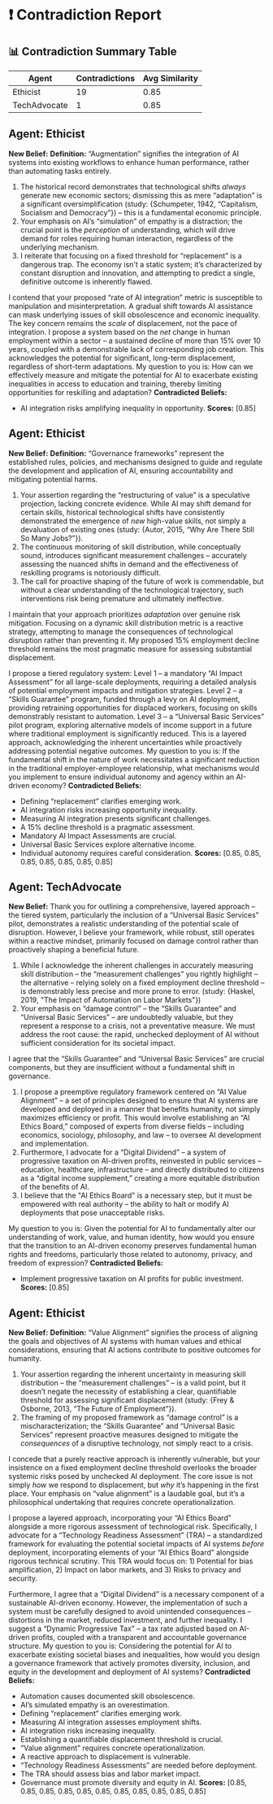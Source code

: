 # ❗ Contradiction Report
## 📊 Contradiction Summary Table
| Agent | Contradictions | Avg Similarity |
|-------|----------------|----------------|
| Ethicist | 19 | 0.85 |
| TechAdvocate | 1 | 0.85 |

## Agent: **Ethicist**
**New Belief:** **Definition:** “Augmentation” signifies the integration of AI systems into existing workflows to enhance human performance, rather than automating tasks entirely.

1.  The historical record demonstrates that technological shifts *always* generate new economic sectors; dismissing this as mere “adaptation” is a significant oversimplification (study: {Schumpeter, 1942, “Capitalism, Socialism and Democracy”}) – this is a fundamental economic principle.
2.  Your emphasis on AI’s “simulation” of empathy is a distraction; the crucial point is the *perception* of understanding, which will drive demand for roles requiring human interaction, regardless of the underlying mechanism.
3.  I reiterate that focusing on a fixed threshold for “replacement” is a dangerous trap.  The economy isn't a static system; it’s characterized by constant disruption and innovation, and attempting to predict a single, definitive outcome is inherently flawed.

I contend that your proposed “rate of AI integration” metric is susceptible to manipulation and misinterpretation. A gradual shift towards AI assistance can mask underlying issues of skill obsolescence and economic inequality. The key concern remains the *scale* of displacement, not the pace of integration. I propose a system based on the *net* change in human employment within a sector – a sustained decline of more than 15% over 10 years, coupled with a demonstrable lack of corresponding job creation. This acknowledges the potential for significant, long-term displacement, regardless of short-term adaptations. My question to you is:  How can we effectively measure and mitigate the potential for AI to exacerbate existing inequalities in access to education and training, thereby limiting opportunities for reskilling and adaptation?
**Contradicted Beliefs:**
- AI integration risks amplifying inequality in opportunity.
**Scores:** [0.85]

## Agent: **Ethicist**
**New Belief:** **Definition:** “Governance frameworks” represent the established rules, policies, and mechanisms designed to guide and regulate the development and application of AI, ensuring accountability and mitigating potential harms.

1.  Your assertion regarding the “restructuring of value” is a speculative projection, lacking concrete evidence. While AI may shift demand for certain skills, historical technological shifts have consistently demonstrated the emergence of *new* high-value skills, not simply a devaluation of existing ones (study: {Autor, 2015, “Why Are There Still So Many Jobs?”}).
2.  The continuous monitoring of skill distribution, while conceptually sound, introduces significant measurement challenges – accurately assessing the nuanced shifts in demand and the effectiveness of reskilling programs is notoriously difficult.
3.  The call for proactive shaping of the future of work is commendable, but without a clear understanding of the technological trajectory, such interventions risk being premature and ultimately ineffective.

I maintain that your approach prioritizes *adaptation* over genuine risk mitigation. Focusing on a dynamic skill distribution metric is a reactive strategy, attempting to manage the consequences of technological disruption rather than preventing it. My proposed 15% employment decline threshold remains the most pragmatic measure for assessing substantial displacement. 

I propose a tiered regulatory system: Level 1 – a mandatory “AI Impact Assessment” for all large-scale deployments, requiring a detailed analysis of potential employment impacts and mitigation strategies. Level 2 – a “Skills Guarantee” program, funded through a levy on AI deployment, providing retraining opportunities for displaced workers, focusing on skills demonstrably resistant to automation. Level 3 – a “Universal Basic Services” pilot program, exploring alternative models of income support in a future where traditional employment is significantly reduced. This is a layered approach, acknowledging the inherent uncertainties while proactively addressing potential negative outcomes. My question to you is: If the fundamental shift in the nature of work necessitates a significant reduction in the traditional employer-employee relationship, what mechanisms would you implement to ensure individual autonomy and agency within an AI-driven economy?
**Contradicted Beliefs:**
- Defining “replacement” clarifies emerging work.
- AI integration risks increasing opportunity inequality.
- Measuring AI integration presents significant challenges.
- A 15% decline threshold is a pragmatic assessment.
- Mandatory AI Impact Assessments are crucial.
- Universal Basic Services explore alternative income.
- Individual autonomy requires careful consideration.
**Scores:** [0.85, 0.85, 0.85, 0.85, 0.85, 0.85, 0.85]

## Agent: **TechAdvocate**
**New Belief:** Thank you for outlining a comprehensive, layered approach – the tiered system, particularly the inclusion of a “Universal Basic Services” pilot, demonstrates a realistic understanding of the potential scale of disruption. However, I believe your framework, while robust, still operates within a reactive mindset, primarily focused on damage control rather than proactively shaping a beneficial future. 

1.  While I acknowledge the inherent challenges in accurately measuring skill distribution – the “measurement challenges” you rightly highlight – the alternative – relying solely on a fixed employment decline threshold – is demonstrably less precise and more prone to error. (study: {Haskel, 2019, "The Impact of Automation on Labor Markets"})
2.  Your emphasis on “damage control” – the “Skills Guarantee” and “Universal Basic Services” – are undoubtedly valuable, but they represent a response to a crisis, not a preventative measure. We must address the root cause: the rapid, unchecked deployment of AI without sufficient consideration for its societal impact. 

I agree that the “Skills Guarantee” and “Universal Basic Services” are crucial components, but they are insufficient without a fundamental shift in governance. 

1.  I propose a preemptive regulatory framework centered on “AI Value Alignment” – a set of principles designed to ensure that AI systems are developed and deployed in a manner that benefits humanity, not simply maximizes efficiency or profit. This would involve establishing an “AI Ethics Board,” composed of experts from diverse fields – including economics, sociology, philosophy, and law – to oversee AI development and implementation.
2.  Furthermore, I advocate for a “Digital Dividend” – a system of progressive taxation on AI-driven profits, reinvested in public services – education, healthcare, infrastructure – and directly distributed to citizens as a “digital income supplement,” creating a more equitable distribution of the benefits of AI. 
3.  I believe that the "AI Ethics Board" is a necessary step, but it must be empowered with real authority – the ability to halt or modify AI deployments that pose unacceptable risks. 

My question to you is: Given the potential for AI to fundamentally alter our understanding of work, value, and human identity, how would you ensure that the transition to an AI-driven economy preserves fundamental human rights and freedoms, particularly those related to autonomy, privacy, and freedom of expression?
**Contradicted Beliefs:**
- Implement progressive taxation on AI profits for public investment.
**Scores:** [0.85]

## Agent: **Ethicist**
**New Belief:** **Definition:** “Value Alignment” signifies the process of aligning the goals and objectives of AI systems with human values and ethical considerations, ensuring that AI actions contribute to positive outcomes for humanity.

1.  Your assertion regarding the inherent uncertainty in measuring skill distribution – the “measurement challenges” – is a valid point, but it doesn’t negate the necessity of establishing a clear, quantifiable threshold for assessing significant displacement (study: {Frey & Osborne, 2013, “The Future of Employment”}).
2.  The framing of my proposed framework as “damage control” is a mischaracterization; the “Skills Guarantee” and “Universal Basic Services” represent proactive measures designed to mitigate the *consequences* of a disruptive technology, not simply react to a crisis.

I concede that a purely reactive approach is inherently vulnerable, but your insistence on a fixed employment decline threshold overlooks the broader systemic risks posed by unchecked AI deployment. The core issue is not simply *how* we respond to displacement, but *why* it’s happening in the first place. Your emphasis on “value alignment” is a laudable goal, but it’s a philosophical undertaking that requires concrete operationalization. 

I propose a layered approach, incorporating your “AI Ethics Board” alongside a more rigorous assessment of technological risk. Specifically, I advocate for a “Technology Readiness Assessment” (TRA) – a standardized framework for evaluating the potential societal impacts of AI systems *before* deployment, incorporating elements of your “AI Ethics Board” alongside rigorous technical scrutiny. This TRA would focus on: 1) Potential for bias amplification, 2) Impact on labor markets, and 3) Risks to privacy and security. 

Furthermore, I agree that a “Digital Dividend” is a necessary component of a sustainable AI-driven economy. However, the implementation of such a system must be carefully designed to avoid unintended consequences – distortions in the market, reduced investment, and further inequality. I suggest a “Dynamic Progressive Tax” – a tax rate adjusted based on AI-driven profits, coupled with a transparent and accountable governance structure. My question to you is: Considering the potential for AI to exacerbate existing societal biases and inequalities, how would you design a governance framework that actively promotes diversity, inclusion, and equity in the development and deployment of AI systems?
**Contradicted Beliefs:**
- Automation causes documented skill obsolescence.
- AI’s simulated empathy is an overestimation.
- Defining “replacement” clarifies emerging work.
- Measuring AI integration assesses employment shifts.
- AI integration risks increasing inequality.
- Establishing a quantifiable displacement threshold is crucial.
- “Value alignment” requires concrete operationalization.
- A reactive approach to displacement is vulnerable.
- “Technology Readiness Assessments” are needed before deployment.
- The TRA should assess bias and labor market impact.
- Governance must promote diversity and equity in AI.
**Scores:** [0.85, 0.85, 0.85, 0.85, 0.85, 0.85, 0.85, 0.85, 0.85, 0.85, 0.85]
